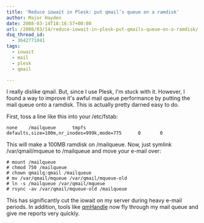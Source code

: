 ```yaml
---
title: 'Reduce iowait in Plesk: put qmail’s queue on a ramdisk'
author: Major Hayden
date: 2008-03-14T18:16:57+00:00
url: /2008/03/14/reduce-iowait-in-plesk-put-qmails-queue-on-a-ramdisk/
dsq_thread_id:
  - 3642771041
tags:
  - iowait
  - mail
  - plesk
  - qmail

---
```

I really dislike qmail. But, since I use Plesk, I'm stuck with it. However, I found a way to improve it's awful mail queue performance by putting the mail queue onto a ramdisk. This is actually pretty darned easy to do.

First, toss a line like this into your /etc/fstab:

```
none    /mailqueue      tmpfs   defaults,size=100m,nr_inodes=999k,mode=775      0       0
```

This will make a 100MB ramdisk on /mailqueue. Now, just symlink /var/qmail/mqueue to /mailqueue and move your e-mail over:

```
# mount /mailqueue
# chmod 750 /mailqueue
# chown qmailq:qmail /mailqueue
# mv /var/qmail/mqueue /var/qmail/mqueue-old
# ln -s /mailqueue /var/qmail/mqueue
# rsync -av /var/qmail/mqueue-old /mailqueue
```

This has significantly cut the iowait on my server during heavy e-mail periods. In addition, tools like [qmHandle][1] now fly through my mail queue and give me reports very quickly.

 [1]: http://sourceforge.net/projects/qmhandle
